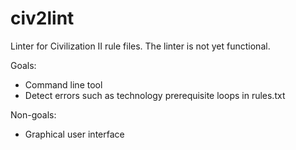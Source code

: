 # civ2lint

Linter for Civilization II rule files. The linter is not yet functional.

Goals:
- Command line tool
- Detect errors such as technology prerequisite loops in rules.txt

Non-goals:
- Graphical user interface
